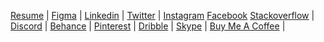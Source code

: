 [Resume]() |
[Figma](https://www.figma.com/@mariglendoda) |
[Linkedin](https://www.linkedin.com/in/mariglen-doda) |
[Twitter](https://twitter.com/DodaMariglen) |
[Instagram](https://www.instagram.com/mdoda_005)
[Facebook](https://www.facebook.com/doda.mariglen.1999)
[Stackoverflow](https://stackoverflow.com/users/12009833/mariglen-doda) |
[Discord](https://discord.gg/KMN3ZjfdWs) |
[Behance](https://www.behance.net/mariglendoda) |
[Pinterest](https://www.pinterest.com/mariglendoda/) |
[Dribble](https://dribbble.com/mariglen_doda) |
[Skype](https://join.skype.com/invite/mdWoSEAJZdFJ) |
[Buy Me A Coffee](https://www.buymeacoffee.com/mariglendol) |
